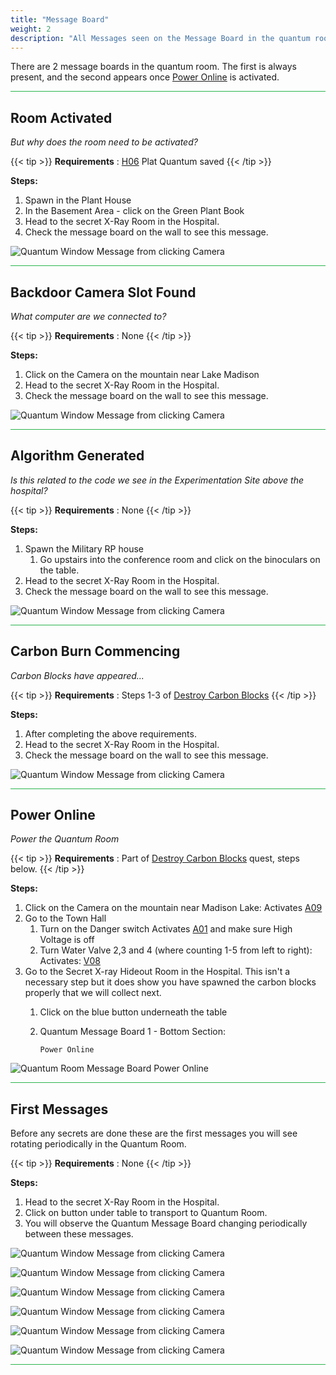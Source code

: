 ```yaml
---
title: "Message Board"
weight: 2
description: "All Messages seen on the Message Board in the quantum room and how to trigger them for Brookhaven RP Secrets and Mysteries"
--- 
```


There are 2 message boards in the quantum room. The first is always present, and the second appears once [Power Online](#power-online) is activated.

<hr style="background-color: #28b44c" size=8>

## Room Activated
_But why does the room need to be activated?_
 
{{< tip >}}
**Requirements** : [H06](/casebook/light_panel#h06) Plat Quantum saved
{{< /tip >}}


**Steps:**

1. Spawn in the Plant House
1. In the Basement Area - click on the Green Plant Book
1. Head to the secret X-Ray Room in the Hospital.
1. Check the message board on the wall to see this message.

![Quantum Window Message from clicking Camera](/images/bh/room-activated.png)

<hr style="background-color: #28b44c" size=8>

## Backdoor Camera Slot Found
_What computer are we connected to?_
 
{{< tip >}}
**Requirements** : None
{{< /tip >}}


**Steps:**

1. Click on the Camera on the mountain near Lake Madison
1. Head to the secret X-Ray Room in the Hospital. 
1. Check the message board on the wall to see this message.

![Quantum Window Message from clicking Camera](/images/bh/backdoor-camera-slot.jpg)

<hr style="background-color: #28b44c" size=8>

## Algorithm Generated
_Is this related to the code we see in the Experimentation Site above the hospital?_
 
{{< tip >}}
**Requirements** : None
{{< /tip >}}


**Steps:**

1. Spawn the Military RP house
	1. Go upstairs into the conference room and click on the binoculars on the table.
1. Head to the secret X-Ray Room in the Hospital. 
1. Check the message board on the wall to see this message.

![Quantum Window Message from clicking Camera](/images/bh/algorithm-generated.jpg)

<hr style="background-color: #28b44c" size=8>

## Carbon Burn Commencing
_Carbon Blocks have appeared..._
 
{{< tip >}}
**Requirements** : Steps 1-3 of [Destroy Carbon Blocks](/lore/quests#destroy-carbon-blocks)
{{< /tip >}}


**Steps:**

1. After completing the above requirements.
1. Head to the secret X-Ray Room in the Hospital. 
1. Check the message board on the wall to see this message.

![Quantum Window Message from clicking Camera](/images/bh/carbon-burn-commencing.jpg)

<hr style="background-color: #28b44c" size=8>

## Power Online
_Power the Quantum Room_
 
{{< tip >}}
**Requirements** : Part of [Destroy Carbon Blocks](../../../lore/quests#destroy-carbon-blocks) quest, steps below.
{{< /tip >}}


**Steps:**

1. Click on the Camera on the mountain near Madison Lake: Activates [A09](../../light_panel#a09)
1. Go to the Town Hall
	1. Turn on the Danger switch Activates [A01](../../light_panel#a01) and make sure High Voltage is off
	2. Turn Water Valve 2,3 and 4 (where counting 1-5 from left to right): Activates: [V08](../../light_panel#v08)
1. Go to the Secret X-ray Hideout Room in the Hospital. This isn't a necessary step but it does show you have spawned the carbon blocks properly that we will collect next.
	1. Click on the blue button underneath the table
	1. Quantum Message Board 1 - Bottom Section: 
			
		`Power Online`
		
![Quantum Room Message Board Power Online](/images/bh/destroy-carbon-blocks-online-2.jpg)

<hr style="background-color: #28b44c" size=8>


## First Messages
Before any secrets are done these are the first messages you will see rotating periodically in the Quantum Room.

{{< tip >}}
**Requirements** : None
{{< /tip >}}


**Steps:**

1. Head to the secret X-Ray Room in the Hospital.
1. Click on button under table to transport to Quantum Room.
1. You will observe the Quantum Message Board changing periodically between these messages.


![Quantum Window Message from clicking Camera](/images/bh/declination-offline.jpg)

![Quantum Window Message from clicking Camera](/images/bh/rebooting-mainframe.png)

![Quantum Window Message from clicking Camera](/images/bh/service-disruption.jpg)

![Quantum Window Message from clicking Camera](/images/bh/time-dilation-failed.jpg)

![Quantum Window Message from clicking Camera](/images/bh/quantum-gravity-failed.jpg)

![Quantum Window Message from clicking Camera](/images/bh/gravitational-time-dilation-ua.jpg)
 

<hr style="background-color: #28b44c" size=8>
